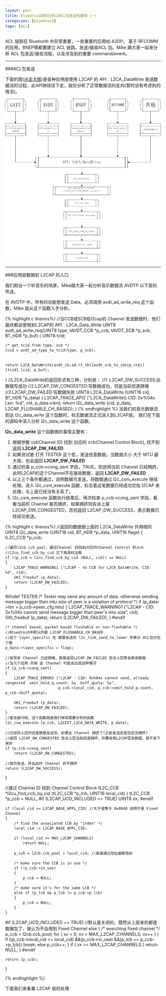 ```yaml
---
layout: post
title: bluedroid源码分析之ACL包发送和接收（一）
categories: [bluedroid]
tags: [ACL]
---
```


ACL 链路在 Bluetooth 中非常重要，一些重要的应用如 A2DP，  基于 RFCOMM 的应用，BNEP等都要建立 ACL 链路，发送/接收ACL 包。Mike 跟大家一起来分析 ACL 包发送/接收流程，以及涉及到的重要 command/event。

----

###ACL包发送

下面的图([点击大图](stackvoid/stackvoid.github.io/blob/master/album/ACL_send.png))是各种应用层使用 L2CAP 的 API：L2CA_DataWrite 发送数据流的过程，此API继续往下走，我仅分析了正常数据流的走向(暂时没有考虑别的情况)。

![ACL_01](/album/ACL_send.png)

----

###应用层数据到 L2CAP 的入口

我们假设一个听音乐的场景，Mike跟大家一起分析音乐数据流 AVDTP 以下层的传送。

在 AVDTP 中，所有的功能想发送 Data，必须调用 avdt_ad_write_req 这个函数，Mike 就从这个函数入手分析。

{% highlight c linenos%}
//当CCB或SCB给l2cap的 Channel 发送数据时，他们最终都会使用到L2CAP的 API：L2CA_Data_Write
UINT8 avdt_ad_write_req(UINT8 type, tAVDT_CCB *p_ccb, tAVDT_SCB *p_scb, BT_HDR *p_buf)
{
    UINT8   tcid;

    /* get tcid from type, scb */
    tcid = avdt_ad_type_to_tcid(type, p_scb);


    return L2CA_DataWrite(avdt_cb.ad.rt_tbl[avdt_ccb_to_idx(p_ccb)][tcid].lcid, p_buf);
}
//L2CA_DataWrite的返回形式有三种，分别是：
//1. L2CAP_DW_SUCCESS:此数据写成功
//2.L2CAP_DW_CONGESTED:写数据成功，但是当前信道拥堵
//3.L2CAP_DW_FAILED:写数据失败
UINT8 L2CA_DataWrite (UINT16 cid, BT_HDR *p_data)
{
    L2CAP_TRACE_API2 ("L2CA_DataWrite()  CID: 0x%04x  Len: %d", cid, p_data->len);
    return l2c_data_write (cid, p_data, L2CAP_FLUSHABLE_CH_BASED);
}
{% endhighlight %}
当我们的音乐数据流到达 l2c_data_write 这个函数时，标志数据流正式进入到L2CAP层。
我们在下面的源码中深入分析 l2c_data_write 这个函数。

**l2c_data_write** 这个函数做的事情主要有：

1. 根据参数 cid(Channel ID) 找到 对应的 ccb(Channel Control Block), 找不到返回 **L2CAP_DW_FAILED**
2. 如果测试者 打开 TESTER 这个宏，发送任意数据，当数据大小 大于 MTU 最大值，也会返回  **L2CAP_DW_FAILED**
3. 通过检查 p_ccb->cong_sent 字段，TRUE，则说明当前 Channel 已经拥挤，此时L2CAP的这个Channel不在接收数据，返回 **L2CAP_DW_FAILED**
4. 以上三个条件都通过，说明数据可发送，将数据通过 l2c_csm_execute 继续处理。进入 l2c_csm_execute 函数，标志着这笔数据已经成功交给 l2CAP 来处理，与上层已经没有关系了。
5. l2c_csm_execute 函数执行结束后，再次检查 p_ccb->cong_sent 字段，看看当前的 Channel 是否拥挤，如果拥挤则告诉上层 L2CAP_DW_CONGESTED，否则返回 L2CAP_DW_SUCCESS，表示数据已经成功发送。

{% highlight c linenos%}
//返回的数据跟上面的 L2CA_DataWrite 作用相同
UINT8 l2c_data_write (UINT16 cid, BT_HDR *p_data, UINT16 flags)
{
    tL2C_CCB        *p_ccb;

    //遍历l2cb.ccb_pool，通过Channel ID找到对应的Channel Control Block
	//l2cu_find_ccb_by_cid 见下面源码注释
    if ((p_ccb = l2cu_find_ccb_by_cid (NULL, cid)) == NULL)
    {
        L2CAP_TRACE_WARNING1 ("L2CAP - no CCB for L2CA_DataWrite, CID: %d", cid);
        GKI_freebuf (p_data);
        return (L2CAP_DW_FAILED);
    }

#ifndef TESTER /* Tester may send any amount of data. otherwise sending message
                  bigger than mtu size of peer is a violation of protocol */
    if (p_data->len > p_ccb->peer_cfg.mtu)
    {
        L2CAP_TRACE_WARNING1 ("L2CAP - CID: 0x%04x  cannot send message bigger than peer's mtu size", cid);
        GKI_freebuf (p_data);
        return (L2CAP_DW_FAILED);
    }
#endif

    /* channel based, packet based flushable or non-flushable */
    //Bluedroid中默认的是 L2CAP_FLUSHABLE_CH_BASED
    //这个 layer_specific 在 数据发送的 l2c_link_send_to_lower 中表示 ACL包分包 个数
    p_data->layer_specific = flags;

    //发现本 Channel 已经拥堵，直接返回L2CAP_DW_FAILED 告诉上层等会再发数据
	//当几个应用 共用 此 Channel 可能会出现这种情况
    if (p_ccb->cong_sent)
    {
        L2CAP_TRACE_ERROR3 ("L2CAP - CID: 0x%04x cannot send, already congested  xmit_hold_q.count: %u  buff_quota: %u",
                            p_ccb->local_cid, p_ccb->xmit_hold_q.count, p_ccb->buff_quota);

        GKI_freebuf (p_data);
        return (L2CAP_DW_FAILED);
    }
	//毫无疑问啦，这个函数就是我们继续需要分析的函数
    l2c_csm_execute (p_ccb, L2CEVT_L2CA_DATA_WRITE, p_data);

	//已经将上层的这笔数据发送完，如果此 Channel 拥挤了(之前发送这笔包还没拥挤)
	//返回 L2CAP_DW_CONGESTED 告诉上层当前信道拥挤，你要给我L2CAP层发数据，是不发下来的
    if (p_ccb->cong_sent)
        return (L2CAP_DW_CONGESTED);

	//成功发送，并且此时 Channel 并不拥挤
    return (L2CAP_DW_SUCCESS);
}

//通过 Channel ID 找到 Channel Control Block
tL2C_CCB *l2cu_find_ccb_by_cid (tL2C_LCB *p_lcb, UINT16 local_cid)
{
    tL2C_CCB    *p_ccb = NULL;
#if (L2CAP_UCD_INCLUDED == TRUE)
    UINT8 xx;
#endif

    if (local_cid >= L2CAP_BASE_APPL_CID) //大于或等于 0x0040 说明不是 Fixed Channel
    {
        /* find the associated CCB by "index" */
        local_cid -= L2CAP_BASE_APPL_CID;

        if (local_cid >= MAX_L2CAP_CHANNELS)
            return NULL;

        p_ccb = l2cb.ccb_pool + local_cid; //直接通过地址偏移找到

        /* make sure the CCB is in use */
        if (!p_ccb->in_use)
        {
            p_ccb = NULL;
        }
        /* make sure it's for the same LCB */
        else if (p_lcb && p_lcb != p_ccb->p_lcb)
        {
            p_ccb = NULL;
        }
    }
#if (L2CAP_UCD_INCLUDED == TRUE) //默认是关闭的，既然从上层来的都是 数据包了，我认为不会用到 Fixed Channel
    else
    {
        /* searching fixed channel */
        p_ccb = l2cb.ccb_pool;
        for ( xx = 0; xx < MAX_L2CAP_CHANNELS; xx++ )
        {
            if ((p_ccb->local_cid == local_cid)
              &&(p_ccb->in_use)
              &&(p_lcb == p_ccb->p_lcb))
                break;
            else
                p_ccb++;
        }
        if ( xx >= MAX_L2CAP_CHANNELS )
            return NULL;
    }
#endif

    return (p_ccb);
}


{% endhighlight %}

下面我们来看看 L2CAP 层的处理
